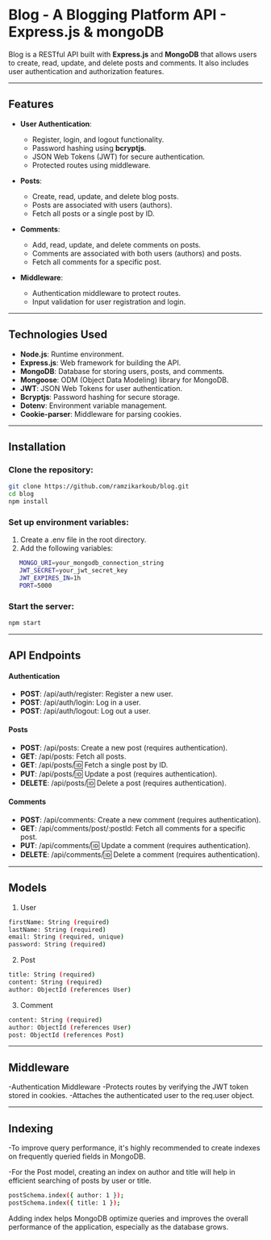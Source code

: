 # Blog - A Blogging Platform API - Express.js & mongoDB

Blog is a RESTful API built with **Express.js** and **MongoDB** that allows users to create, read, update, and delete posts and comments. It also includes user authentication and authorization features.

---

## Features

- **User Authentication**:

  - Register, login, and logout functionality.
  - Password hashing using **bcryptjs**.
  - JSON Web Tokens (JWT) for secure authentication.
  - Protected routes using middleware.

- **Posts**:

  - Create, read, update, and delete blog posts.
  - Posts are associated with users (authors).
  - Fetch all posts or a single post by ID.

- **Comments**:

  - Add, read, update, and delete comments on posts.
  - Comments are associated with both users (authors) and posts.
  - Fetch all comments for a specific post.

- **Middleware**:
  - Authentication middleware to protect routes.
  - Input validation for user registration and login.

---

## Technologies Used

- **Node.js**: Runtime environment.
- **Express.js**: Web framework for building the API.
- **MongoDB**: Database for storing users, posts, and comments.
- **Mongoose**: ODM (Object Data Modeling) library for MongoDB.
- **JWT**: JSON Web Tokens for user authentication.
- **Bcryptjs**: Password hashing for secure storage.
- **Dotenv**: Environment variable management.
- **Cookie-parser**: Middleware for parsing cookies.

---

## Installation

### Clone the repository:

```bash
git clone https://github.com/ramzikarkoub/blog.git
cd blog
npm install
```

### Set up environment variables:

1. Create a .env file in the root directory.
2. Add the following variables:

```bash
   MONGO_URI=your_mongodb_connection_string
   JWT_SECRET=your_jwt_secret_key
   JWT_EXPIRES_IN=1h
   PORT=5000
```

### Start the server:

```bash
npm start
```

---

## API Endpoints

#### Authentication

- **POST**: /api/auth/register: Register a new user.
- **POST**: /api/auth/login: Log in a user.
- **POST**: /api/auth/logout: Log out a user.

#### Posts

- **POST**: /api/posts: Create a new post (requires authentication).
- **GET**: /api/posts: Fetch all posts.
- **GET**: /api/posts/:id: Fetch a single post by ID.
- **PUT**: /api/posts/:id: Update a post (requires authentication).
- **DELETE**: /api/posts/:id: Delete a post (requires authentication).

#### Comments

- **POST**: /api/comments: Create a new comment (requires authentication).
- **GET**: /api/comments/post/:postId: Fetch all comments for a specific post.
- **PUT**: /api/comments/:id: Update a comment (requires authentication).
- **DELETE**: /api/comments/:id: Delete a comment (requires authentication).

---

## Models

1.  User

```bash
firstName: String (required)
lastName: String (required)
email: String (required, unique)
password: String (required)
```

2.  Post

```bash
title: String (required)
content: String (required)
author: ObjectId (references User)
```

3.  Comment

```bash
content: String (required)
author: ObjectId (references User)
post: ObjectId (references Post)
```

---

## Middleware

-Authentication Middleware
-Protects routes by verifying the JWT token stored in cookies.
-Attaches the authenticated user to the req.user object.

---

## Indexing

-To improve query performance, it's highly recommended to create indexes on frequently queried fields in MongoDB.

-For the Post model, creating an index on author and title will help in efficient searching of posts by user or title.

```bash
postSchema.index({ author: 1 });
postSchema.index({ title: 1 });
```

Adding index helps MongoDB optimize queries and improves the overall performance of the application, especially as the database grows.
